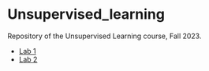 # Unsupervised_learning

Repository of the Unsupervised Learning course, Fall 2023.

- [Lab 1](Lab1.ipynb)
- [Lab 2](Lab2.ipynb)
